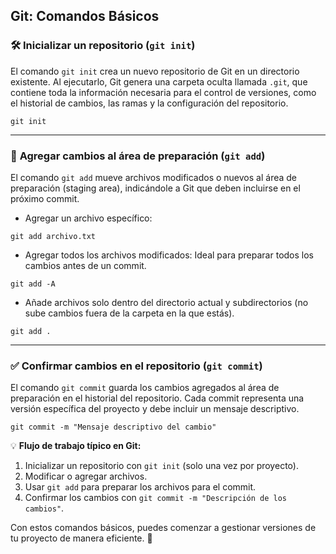 ## Git: Comandos Básicos

### 🛠️ **Inicializar un repositorio (`git init`)**
El comando `git init` crea un nuevo repositorio de Git en un directorio existente. Al ejecutarlo, Git genera una carpeta oculta llamada `.git`, que contiene toda la información necesaria para el control de versiones, como el historial de cambios, las ramas y la configuración del repositorio.

```shell
git init
```

---

### 📌 **Agregar cambios al área de preparación (`git add`)**
El comando `git add` mueve archivos modificados o nuevos al área de preparación (staging area), indicándole a Git que deben incluirse en el próximo commit.

- Agregar un archivo específico:
```shell
git add archivo.txt
```

- Agregar todos los archivos modificados: Ideal para preparar todos los cambios antes de un commit.
```shell
git add -A
```
- Añade archivos solo dentro del directorio actual y subdirectorios (no sube cambios fuera de la carpeta en la que estás).
```shell
git add .
```
---

### ✅ **Confirmar cambios en el repositorio (`git commit`)**
El comando `git commit` guarda los cambios agregados al área de preparación en el historial del repositorio. Cada commit representa una versión específica del proyecto y debe incluir un mensaje descriptivo.

```shell
git commit -m "Mensaje descriptivo del cambio"
```

💡 **Flujo de trabajo típico en Git:**
1. Inicializar un repositorio con `git init` (solo una vez por proyecto).
2. Modificar o agregar archivos.
3. Usar `git add` para preparar los archivos para el commit.
4. Confirmar los cambios con `git commit -m "Descripción de los cambios"`.

Con estos comandos básicos, puedes comenzar a gestionar versiones de tu proyecto de manera eficiente. 🚀
